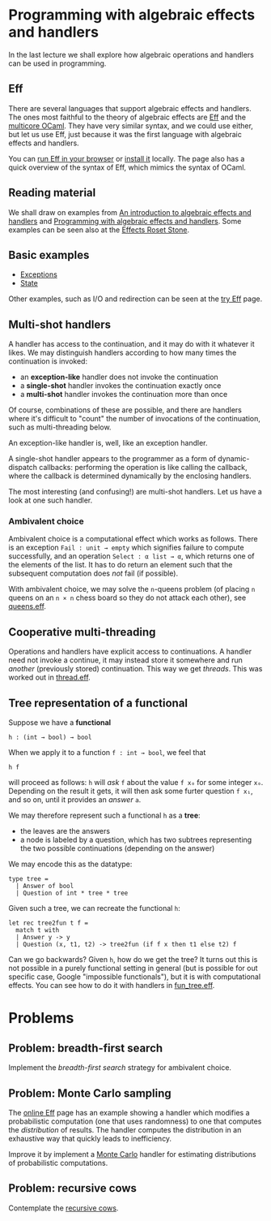 # Programming with algebraic effects and handlers

In the last lecture we shall explore how algebraic operations and handlers can
be used in programming.

## Eff

There are several languages that support algebraic effects and handlers. The
ones most faithful to the theory of algebraic effects are [Eff](http://www.eff-lang.org) and the [multicore
OCaml](https://github.com/ocamllabs/ocaml-multicore). They have very similar syntax, and we could use either, but let us use
Eff, just because it was the first language with algebraic effects and handlers.

You can [run Eff in your browser](http://www.eff-lang.org/try/) or [install it](https://github.com/matijapretnar/eff/#installation--usage) locally. The page also has a quick
overview of the syntax of Eff, which mimics the syntax of OCaml.


## Reading material

We shall draw on examples from [An introduction to algebraic effects and handlers](http://www.eff-lang.org/handlers-tutorial.pdf)
and [Programming with algebraic effects and handlers](https://arxiv.org/abs/1203.1539). Some examples can be seen
also at the [Effects Roset Stone](https://github.com/effect-handlers/effects-rosetta-stone).


## Basic examples

* [Exceptions](./eff-examples/exception.eff)
* [State](./eff-examples/state.eff)

Other examples, such as I/O and redirection can be seen at the [try Eff](http://www.eff-lang.org/try/) page.

## Multi-shot handlers

A handler has access to the continuation, and it may do with it whatever it
likes. We may distinguish handlers according to how many times the continuation
is invoked:

* an **exception-like** handler does not invoke the continuation
* a **single-shot** handler invokes the continuation exactly once
* a **multi-shot** handler invokes the continuation more than once

Of course, combinations of these are possible, and there are handlers where it's
difficult to "count" the number of invocations of the continuation, such as
multi-threading below.

An exception-like handler is, well, like an exception handler.

A single-shot handler appears to the programmer as a form of dynamic-dispatch
callbacks: performing the operation is like calling the callback, where the
callback is determined dynamically by the enclosing handlers.

The most interesting (and confusing!) are multi-shot handlers. Let us have a
look at one such handler.

### Ambivalent choice

Ambivalent choice is a computational effect which works as follows. There is an
exception `Fail : unit → empty` which signifies failure to compute successfully,
and an operation `Select : α list → α`, which returns one of the elements of the
list. It has to do return an element such that the subsequent computation does
*not* fail (if possible).

With ambivalent choice, we may solve the `n`-queens problem (of placing `n`
queens on an `n × n` chess board so they do not attack each other), see [queens.eff](eff-examples/queens.eff).

## Cooperative multi-threading

Operations and handlers have explicit access to continuations. A handler need
not invoke a continue, it may instead store it somewhere and run *another*
(previously stored) continuation. This way we get *threads*. This was worked out
in [thread.eff](eff-examples/thread.eff).

## Tree representation of a functional

Suppose we have a **functional**

    h : (int → bool) → bool

When we apply it to a function `f : int → bool`, we feel that

    h f

will proceed as follows: `h` will *ask* `f` about the value `f x₀` for some
integer `x₀`. Depending on the result it gets, it will then ask some furter
question `f x₁`, and so on, until it provides an *answer* `a`.

We may therefore represent such a functional `h` as a **tree**:

* the leaves are the answers
* a node is labeled by a question, which has two subtrees representing
  the two possible continuations (depending on the answer)

We may encode this as the datatype:

    type tree =
      | Answer of bool
      | Question of int * tree * tree

Given such a tree, we can recreate the functional `h`:

    let rec tree2fun t f =
      match t with
      | Answer y -> y
      | Question (x, t1, t2) -> tree2fun (if f x then t1 else t2) f

Can we go backwards? Given `h`, how do we get the tree? It turns out this is not
possible in a purely functional setting in general (but is possible for out
specific case, Google "impossible functionals"), but it is with computational
effects. You can see how to do it with handlers in [fun_tree.eff](./eff-examples/fun_tree.eff).

# Problems

## Problem: breadth-first search

Implement the *breadth-first search* strategy for ambivalent choice.

## Problem: Monte Carlo sampling

The [online Eff](http://www.eff-lang.org/try/) page has an example showing a handler which modifies a
probabilistic computation (one that uses randomness) to one that computes the
*distribution* of results. The handler computes the distribution in an exhaustive
way that quickly leads to inefficiency.

Improve it by implement a [Monte Carlo](https://en.wikipedia.org/wiki/Monte_Carlo_method) handler for estimating distributions of
probabilistic computations.

## Problem: recursive cows

Contemplate the [recursive cows](https://github.com/effect-handlers/effects-rosetta-stone/tree/master/examples/recursive-cow).

